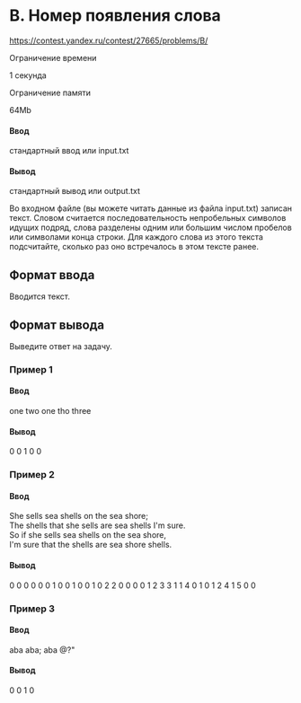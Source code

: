 # B. Номер появления слова
https://contest.yandex.ru/contest/27665/problems/B/

Ограничение времени

1 секунда

Ограничение памяти

64Mb

#### Ввод

стандартный ввод или input.txt

#### Вывод

стандартный вывод или output.txt

Во входном файле (вы можете читать данные из файла input.txt) записан текст. Словом считается последовательность непробельных символов идущих подряд, слова разделены одним или большим числом пробелов или символами конца строки. Для каждого слова из этого текста подсчитайте, сколько раз оно встречалось в этом тексте ранее.

## Формат ввода

Вводится текст.

## Формат вывода

Выведите ответ на задачу.

### Пример 1

#### Ввод
one two one tho three
#### Вывод
0 0 1 0 0

### Пример 2

#### Ввод
She sells sea shells on the sea shore;\
The shells that she sells are sea shells I'm sure.\
So if she sells sea shells on the sea shore,\
I'm sure that the shells are sea shore shells.
#### Вывод
0 0 0 0 0 0 1 0 0 1 0 0 1 0 2 2 0 0 0 0 1 2 3 3 1 1 4 0 1 0 1 2 4 1 5 0 0

### Пример 3
#### Ввод
aba aba; aba @?"
#### Вывод
0 0 1 0